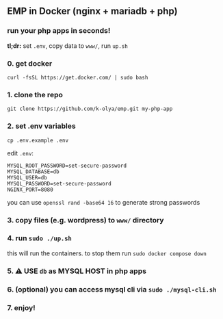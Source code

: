 ## EMP in Docker (nginx + mariadb + php)

### run your php apps in seconds!
**tl;dr:** set `.env`, copy data to `www/`, run `up.sh`


### 0. get docker
```
curl -fsSL https://get.docker.com/ | sudo bash
```


### 1. clone the repo
```
git clone https://github.com/k-olya/emp.git my-php-app
```


### 2. set .env variables
```
cp .env.example .env
```
edit `.env`:
```
MYSQL_ROOT_PASSWORD=set-secure-password
MYSQL_DATABASE=db
MYSQL_USER=db
MYSQL_PASSWORD=set-secure-password
NGINX_PORT=8080
```
you can use `openssl rand -base64 16` to generate strong passwords


### 3. copy files (e.g. wordpress) to `www/` directory


### 4. run `sudo ./up.sh`
this will run the containers. to stop them run `sudo docker compose down`


### 5. ⚠️ USE `db` as MYSQL HOST in php apps


### 6. (optional) you can access mysql cli via `sudo ./mysql-cli.sh`


### 7. enjoy!
